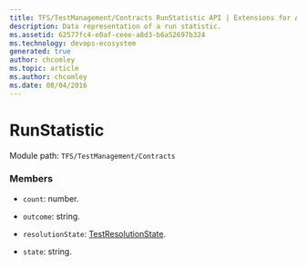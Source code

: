 ```yaml
---
title: TFS/TestManagement/Contracts RunStatistic API | Extensions for Azure DevOps Services
description: Data representation of a run statistic.
ms.assetid: 62577fc4-e0af-ceee-a8d3-b6a52697b324
ms.technology: devops-ecosystem
generated: true
author: chcomley
ms.topic: article
ms.author: chcomley
ms.date: 08/04/2016
---
```


# RunStatistic

Module path: `TFS/TestManagement/Contracts`

### Members

- `count`: number.

- `outcome`: string.

- `resolutionState`: [TestResolutionState](../../../TFS/TestManagement/Contracts/TestResolutionState.md).

- `state`: string.
